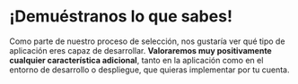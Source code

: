 # ¡Demuéstranos lo que sabes!

Como parte de nuestro proceso de selección, nos gustaría ver qué tipo de aplicación eres capaz de desarrollar. **Valoraremos muy positivamente cualquier característica adicional**, tanto en la aplicación como en el entorno de desarrollo o despliegue, que quieras implementar por tu cuenta.
